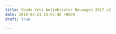```yaml
---
title: Skoda Yeti beliebtester Neuwagen 2017 v2
date: 2018-03-21 15:02:48 +0000
draft: true

---
```

